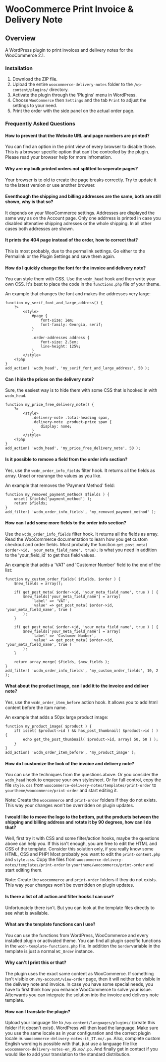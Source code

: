 # WooCommerce Print Invoice & Delivery Note

## Overview

A WordPress plugin to print invoices and delivery notes for the WooCommerce 2.1.  

### Installation

1. Download the ZIP file.
2. Upload the entire `woocommerce-delivery-notes` folder to the `/wp-content/plugins/` directory.
3. Activate the plugin through the 'Plugins' menu in WordPress.
4. Choose `WooCommerce` then `Settings` and the tab `Print` to adjust the settings to your need.
5. Print the order with the side panel on the actual order page.

### Frequently Asked Questions

#### How to prevent that the Website URL and page numbers are printed?

You can find an option in the print view of every browser to disable those. This is a browser specific option that can't be controlled by the plugin. Please read your browser help for more infromation.

#### Why are my bulk printed orders not splitted to seperate pages?

Your browser is to old to create the page breaks correctly. Try to update it to the latest version or use another browser.

#### Eventhough the shipping and billing addresses are the same, both are still shown, why is that so?

It depends on your WooCommerce settings. Addresses are displayed the same way as on the Account page. Only one addrress is printed in case you disabled altenative shipping adresses or the whole shipping. In all other cases both addresses are shown.

#### It prints the 404 page instead of the order, how to correct that?

This is most probably, due to the permalink settings. Go either to the Permalink or the Plugin Settings and save them again.

#### How do I quickly change the font for the invoice and delivery note?

You can style them with CSS. Use the `wcdn_head` hook and then write your own CSS. It's best to place the code in the `functions.php` file of your theme. 

An example that changes the font and makes the addresses very large:

```
function my_serif_font_and_large_address() {
	?>
		<style>
			#page {
				font-size: 1em;
				font-family: Georgia, serif;
			}
			
			.order-addresses address {
				font-size: 2.5em;
				line-height: 125%;
			}
		</style>
	<?php
}
add_action( 'wcdn_head', 'my_serif_font_and_large_address', 50 );
```

#### Can I hide the prices on the delivery note?

Sure, the easiest way is to hide them with some CSS that is hooked in with `wcdn_head`.

```
function my_price_free_delivery_note() {
	?>
		<style>
			.delivery-note .total-heading span, 
			.delivery-note .product-price span {
				display: none;
			}
		</style>
	<?php
}
add_action( 'wcdn_head', 'my_price_free_delivery_note', 50 );
```

#### Is it possible to remove a field from the order info section?

Yes, use the `wcdn_order_info_fields` filter hook. It returns all the fields as array. Unset or rearange the values as you like.

An example that removes the 'Payment Method' field:

```
function my_removed_payment_method( $fields ) {
	unset( $fields['payment_method'] );
	return $fields;
}
add_filter( 'wcdn_order_info_fields', 'my_removed_payment_method' );
```

####  How can I add some more fields to the order info section?

Use the `wcdn_order_info_fields` filter hook. It returns all the fields as array. Read the WooCommerce documentation to learn how you get custom checkout and order fields. Most probably the function `get_post_meta( $order->id, 'your_meta_field_name', true);` is what you need in addition to the 'your_field_id' to get thos field values. 

An example that adds a 'VAT' and 'Customer Number' field to the end of the list:

```
function my_custom_order_fields( $fields, $order ) {
	$new_fields = array();
		
	if( get_post_meta( $order->id, 'your_meta_field_name', true ) ) {
		$new_fields['your_meta_field_name'] = array( 
			'label' => 'VAT',
			'value' => get_post_meta( $order->id, 'your_meta_field_name', true )
		);
	}
	
	if( get_post_meta( $order->id, 'your_meta_field_name', true ) ) {
		$new_fields['your_meta_field_name'] = array( 
			'label' => 'Customer Number',
			'value' => get_post_meta( $order->id, 'your_meta_field_name', true )
		);
	}
	
	return array_merge( $fields, $new_fields );
}
add_filter( 'wcdn_order_info_fields', 'my_custom_order_fields', 10, 2 );
```

####  What about the product image, can I add it to the invoice and deliver note?

Yes, use the `wcdn_order_item_before` action hook. It allows you to add html content before the itam name.

An example that adds a 50px large product image:

```
function my_product_image( $product ) {	
	if( isset( $product->id ) && has_post_thumbnail( $product->id ) ) {
		echo get_the_post_thumbnail( $product->id, array( 50, 50 ) );
	}
}
add_action( 'wcdn_order_item_before', 'my_product_image' );
```

####  How do I customize the look of the invoice and delivery note?

You can use the techniques from the questions above. Or you consider the `wcdn_head` hook to enqueue your own stylesheet. Or for full control, copy the file `style.css` from `woocommerce-delivery-notes/templates/print-order` to `yourtheme/woocommerce/print-order` and start editing it. 

Note: Create the `woocommerce` and `print-order` folders if they do not exists. This way your changes won't be overridden on plugin updates.

#### I would like to move the logo to the bottom, put the products between the shipping and billing address and rotate it by 90 degrees, how can I do that?

Well, first try it with CSS and some filter/action hooks, maybe the questions above can help you. If this isn't enough, you are free to edit the HTML and CSS of the template. Consider this solution only, if you really know some HTML, CSS and PHP! Most probably you want to edit the `print-content.php` and `style.css`. Copy the files from `woocommerce-delivery-notes/templates/print-order` to `yourtheme/woocommerce/print-order` and start editing them. 

Note: Create the `woocommerce` and `print-order` folders if they do not exists. This way your changes won't be overridden on plugin updates.

#### Is there a list of all action and filter hooks I can use?

Unfortunately there isn't. But you can look at the template files directly to see what is available. 

#### What are the template functions can I use?

You can use the functions from WordPress, WooCommerce and every installed plugin or activated theme. You can find all plugin specific functions in the `wcdn-template-functions.php` file. In addition the `$order`variable in the template is just a normal `WC_Order` instance. 

#### Why can't I print this or that?

The plugin uses the exact same content as WooCommerce. If something isn't visible on `/my-account/view-order` page, then it will neither be visible in the delivery note and invoice. In case you have some special needs, you have to first think how you enhance WooCommerce to solve your issue. Afterwards you can integrate the solution into the invoice and delivery note template.

#### How can I translate the plugin?

Upload your language file to `/wp-content/languages/plugins/` (create this folder if it doesn't exist). WordPress will then load the language. Make sure you use the same locale as in your configuration and the correct plugin locale ie. `woocommerce-delivery-notes-it_IT.mo/.po`. Also, complete custom English wording is possible with that, just use a language file like `woocommerce-delivery-notes-en_US.mo/.po`. And finally get in contact if you would like to add your translation to the standard distribution.